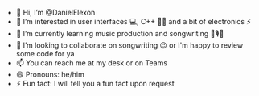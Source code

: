 - 👋 Hi, I’m @DanielElexon
- 👀 I’m interested in user interfaces 💻, C++ 👨‍💻 and a bit of electronics ⚡
- 🌱 I’m currently learning music production and songwriting 🥁🎙🎸
- 💞️ I’m looking to collaborate on songwriting 😉 or I'm happy to review some code for ya
- 📫 You can reach me at my desk or on Teams
- 😄 Pronouns: he/him
- ⚡ Fun fact: I will tell you a fun fact upon request

<!---
DanielElexon/DanielElexon is a ✨ special ✨ repository because its `README.md` (this file) appears on your GitHub profile.
You can click the Preview link to take a look at your changes.
--->
